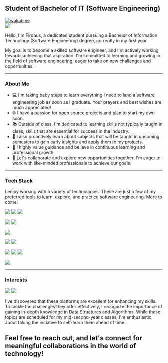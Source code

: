 <!-- <img src="sources/images/myAvatar.png" alt="I love this to be my avatar!" width="200"> -->

## Student of Bachelor of IT (Software Engineering)
[![wakatime](https://wakatime.com/badge/user/018d3aef-9bb9-4b77-9e7d-2bbcd4a6389d.svg)](https://wakatime.com/@018d3aef-9bb9-4b77-9e7d-2bbcd4a6389d)  
<a href="https://www.linkedin.com/in/muhamadfirdausmohdrazali/"><img src="https://img.shields.io/badge/LinkedIn-0077B5?style=for-the-badge&logo=linkedin&logoColor=white"></a>



Hello, I'm Firdaus, a dedicated student pursuing a Bachelor of Information Technology (Software Engineering) degree, currently in my first year.

My goal is to become a skilled software engineer, and I'm actively working towards achieving that aspiration. I'm committed to learning and growing in the field of software engineering, eager to take on new challenges and opportunities.

<hr>

### About Me
- 💻 I'm taking baby steps to learn everything I need to land a software engineering job as soon as I graduate. Your prayers and best wishes are much appreciated!
- 🌐 I have a passion for open source projects and plan to start my own soon.
- 📚 Outside of class, I'm dedicated to learning skills not typically taught in class, skills that are essential for success in the industry.
- 📖 I also proactively learn about subjects that will be taught in upcoming semesters to gain early insights and apply them to my projects.
- 🌱 I highly value guidance and believe in continuous learning and professional growth.
- 🤝 Let's collaborate and explore new opportunities together. I'm eager to work with like-minded professionals to achieve our goals.

<hr>

### Tech Stack

I enjoy working with a variety of technologies. These are just a few of my preferred tools to learn, explore, and practice software engineering. More to come!

<!-- <img src=""> -->
<!-- html, css, js -->
<img src="https://img.shields.io/badge/HTML5-E34F26?style=for-the-badge&logo=html5&logoColor=white"> <img src="https://img.shields.io/badge/CSS3-E34F26?style=for-the-badge&logo=css3&logoColor=white"> <img src="https://img.shields.io/badge/JavaScript-E34F26?style=for-the-badge&logo=javascript&logoColor=white">

<!-- php, java -->
<img src="https://img.shields.io/badge/PHP-777BB4?style=for-the-badge&logo=php&logoColor=white"> <img src="https://img.shields.io/badge/Java-777BB4?style=for-the-badge&logo=openjdk&logoColor=white"> <!-- <img src="https://img.shields.io/badge/Python-777BB4?style=for-the-badge&logo=python&logoColor=white"> -->

<!-- mysql -->
<img src="https://img.shields.io/badge/MySQL-005C84?style=for-the-badge&logo=mysql&logoColor=white">

<!-- git, github -->
<img src="https://img.shields.io/badge/GIT-fbff8f?style=for-the-badge&logo=git&logoColor=black"> <img src="https://img.shields.io/badge/GitHub-fbff8f?style=for-the-badge&logo=github&logoColor=black">

<!-- intellij idea, pycharm, vscode -->
<img src="https://img.shields.io/badge/IntelliJ_IDEA-0078D4.svg?style=for-the-badge&logo=intellij-idea&logoColor=white"> <img src="https://img.shields.io/badge/PyCharm-0078D4.svg?&style=for-the-badge&logo=PyCharm&logoColor=white"> <img src="https://img.shields.io/badge/Visual_Studio_Code-0078D4?style=for-the-badge&logo=visual%20studio%20code&logoColor=white">

<!-- figma -->
<img src="https://img.shields.io/badge/Figma-67ff38?style=for-the-badge&logo=figma&logoColor=black">

<hr>

### Interests
<img src="https://img.shields.io/badge/-LeetCode-FFA116?style=for-the-badge&logo=LeetCode&logoColor=black"> <img src="https://img.shields.io/badge/-Hackerrank-2EC866?style=for-the-badge&logo=HackerRank&logoColor=white">

I've discovered that these platforms are excellent for enhancing my skills. To tackle the challenges they offer effectively, I recognize the importance of gaining in-depth knowledge in Data Structures and Algorithms. While these topics are scheduled for my mid-second-year classes, I'm enthusiastic about taking the initiative to self-learn them ahead of time.

## Feel free to reach out, and let's connect for meaningful collaborations in the world of technology!
